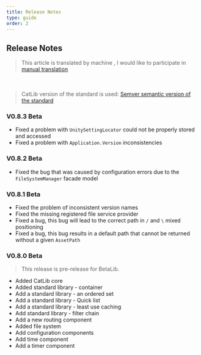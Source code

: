 ```yaml
---
title: Release Notes
type: guide
order: 2
---
```


## Release Notes

> This article is translated by machine , I would like to participate in [manual translation](https://github.com/catlib/en.catlib.io/blob/master/src/v1/guide/version.md)

　
> CatLib version of the standard is used: [Semver semantic version of the standard](http://semver.org/lang/zh-CN/)

### V0.8.3 Beta

- Fixed a problem with `UnitySettingLocator` could not be properly stored and accessed
- Fixed a problem with `Application.Version` inconsistencies

### V0.8.2 Beta

- Fixed the bug that was caused by configuration errors due to the `FileSystemManager` facade model

### V0.8.1 Beta

- Fixed the problem of inconsistent version names
- Fixed the missing registered file service provider
- Fixed a bug, this bug will lead to the correct path in `/` and `\` mixed positioning
- Fixed a bug, this bug results in a default path that cannot be returned without a given `AssetPath`

### V0.8.0 Beta

> This release is pre-release for BetaLib.

- Added CatLib core
- Added standard library - container
- Add a standard library - an ordered set
- Add a standard library - Quick list
- Add a standard library - least use caching
- Add standard library - filter chain
- Add a new routing component
- Added file system
- Add configuration components
- Add time component
- Add a timer component
